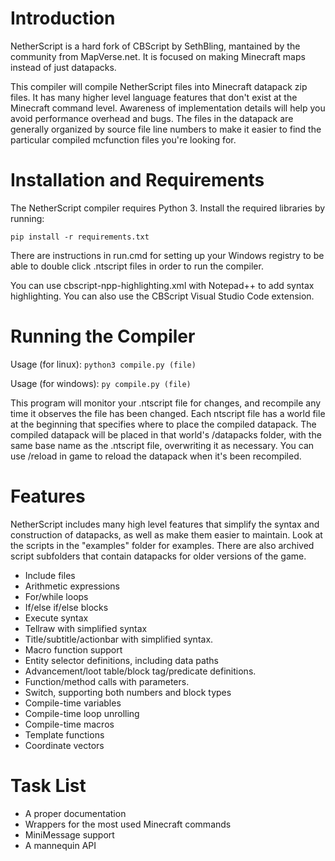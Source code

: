 # Introduction

NetherScript is a hard fork of CBScript by SethBling, mantained by the community from MapVerse.net. It is focused on making Minecraft maps instead of just datapacks.

This compiler will compile NetherScript files into Minecraft datapack zip files. It has many higher level language features that don't exist at the Minecraft command level. Awareness of implementation details will help you avoid performance overhead and bugs. The files in the datapack are generally organized by source file line numbers to make it easier to find the particular compiled mcfunction files you're looking for.

# Installation and Requirements

The NetherScript compiler requires Python 3. Install the required libraries by running:

```pip install -r requirements.txt```

There are instructions in run.cmd for setting up your Windows registry to be able to double click .ntscript files in order to run the compiler.

You can use cbscript-npp-highlighting.xml with Notepad++ to add syntax highlighting.
You can also use the CBScript Visual Studio Code extension.

# Running the Compiler

Usage (for linux):
```python3 compile.py (file)```

Usage (for windows):
```py compile.py (file)```

This program will monitor your .ntscript file for changes, and recompile any time it observes the file has been changed. Each ntscript file has a world file at the beginning that specifies where to place the compiled datapack. The compiled datapack will be placed in that world's /datapacks folder, with the same base name as the .ntscript file, overwriting it as necessary. You can use /reload in game to reload the datapack when it's been recompiled.

# Features

NetherScript includes many high level features that simplify the syntax and construction of datapacks, as well as make them easier to maintain. Look at the scripts in the "examples" folder for examples. There are also archived script subfolders that contain datapacks for older versions of the game.

* Include files
* Arithmetic expressions
* For/while loops
* If/else if/else blocks
* Execute syntax
* Tellraw with simplified syntax
* Title/subtitle/actionbar with simplified syntax.
* Macro function support
* Entity selector definitions, including data paths
* Advancement/loot table/block tag/predicate definitions.
* Function/method calls with parameters.
* Switch, supporting both numbers and block types
* Compile-time variables
* Compile-time loop unrolling
* Compile-time macros
* Template functions
* Coordinate vectors

# Task List

* A proper documentation
* Wrappers for the most used Minecraft commands
* MiniMessage support
* A mannequin API
